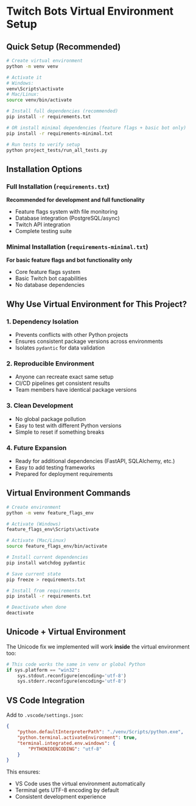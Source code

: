 # Twitch Bots Virtual Environment Setup

## Quick Setup (Recommended)
```bash
# Create virtual environment
python -m venv venv

# Activate it
# Windows:
venv\Scripts\activate
# Mac/Linux:
source venv/bin/activate

# Install full dependencies (recommended)
pip install -r requirements.txt

# OR install minimal dependencies (feature flags + basic bot only)
pip install -r requirements-minimal.txt

# Run tests to verify setup
python project_tests/run_all_tests.py
```

## Installation Options

### Full Installation (`requirements.txt`)
**Recommended for development and full functionality**
- Feature flags system with file monitoring
- Database integration (PostgreSQL/async)
- Twitch API integration
- Complete testing suite

### Minimal Installation (`requirements-minimal.txt`)
**For basic feature flags and bot functionality only**
- Core feature flags system
- Basic Twitch bot capabilities
- No database dependencies

## Why Use Virtual Environment for This Project?

### 1. **Dependency Isolation**
- Prevents conflicts with other Python projects
- Ensures consistent package versions across environments
- Isolates `pydantic` for data validation

### 2. **Reproducible Environment**
- Anyone can recreate exact same setup
- CI/CD pipelines get consistent results
- Team members have identical package versions

### 3. **Clean Development**
- No global package pollution
- Easy to test with different Python versions
- Simple to reset if something breaks

### 4. **Future Expansion**
- Ready for additional dependencies (FastAPI, SQLAlchemy, etc.)
- Easy to add testing frameworks
- Prepared for deployment requirements

## Virtual Environment Commands

```bash
# Create environment
python -m venv feature_flags_env

# Activate (Windows)
feature_flags_env\Scripts\activate

# Activate (Mac/Linux)  
source feature_flags_env/bin/activate

# Install current dependencies
pip install watchdog pydantic

# Save current state
pip freeze > requirements.txt

# Install from requirements
pip install -r requirements.txt

# Deactivate when done
deactivate
```

## Unicode + Virtual Environment

The Unicode fix we implemented will work **inside** the virtual environment too:

```python
# This code works the same in venv or global Python
if sys.platform == "win32":
    sys.stdout.reconfigure(encoding='utf-8')
    sys.stderr.reconfigure(encoding='utf-8')
```

## VS Code Integration

Add to `.vscode/settings.json`:
```json
{
    "python.defaultInterpreterPath": "./venv/Scripts/python.exe",
    "python.terminal.activateEnvironment": true,
    "terminal.integrated.env.windows": {
        "PYTHONIOENCODING": "utf-8"
    }
}
```

This ensures:
- VS Code uses the virtual environment automatically
- Terminal gets UTF-8 encoding by default
- Consistent development experience
